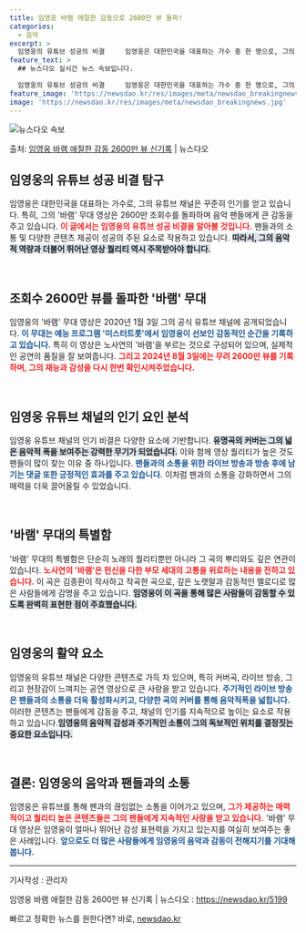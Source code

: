 ```yaml
---
title: 임영웅 바램 애절한 감동으로 2600만 뷰 돌파!
categories:
  - 음악
excerpt: >
  임영웅의 유튜브 성공의 비결     임영웅은 대한민국을 대표하는 가수 중 한 명으로, 그의 유튜브 채널은 긴…
feature_text: >
  ## 뉴스다오 실시간 뉴스 속보입니다.

  임영웅의 유튜브 성공의 비결     임영웅은 대한민국을 대표하는 가수 중 한 명으로, 그의 유튜브 채널은 긴…
feature_image: 'https://newsdao.kr/res/images/meta/newsdao_breakingnews.jpg'
image: 'https://newsdao.kr/res/images/meta/newsdao_breakingnews.jpg'
---
```


![뉴스다오 속보](https://newsdao.kr/res/images/meta/newsdao_breakingnews.jpg)

<p>출처: <a href="https://newsdao.kr/5199" rel="dofollow">임영웅 바램 애절한 감동 2600만 뷰 신기록</a> | 뉴스다오</p>

<h2 data-ke-size="size26">임영웅의 유튜브 성공 비결 탐구</h2>

<p data-ke-size="size16">임영웅은 대한민국을 대표하는 가수로, 그의 유튜브 채널은 꾸준히 인기를 얻고 있습니다. 특히, 그의 '바램' 무대 영상은 2600만 조회수를 돌파하며 음악 팬들에게 큰 감동을 주고 있습니다. <b><span style="color: #ee2323;">이 글에서는 임영웅의 유튜브 성공 비결을 알아볼 것입니다.</span></b> 팬들과의 소통 및 다양한 콘텐츠 제공이 성공의 주된 요소로 작용하고 있습니다. <b><span style="background-color: #21538527;">따라서, 그의 음악적 역량과 더불어 뛰어난 영상 퀄리티 역시 주목받아야 합니다.</span></b> </p>

<p data-ke-size="size16">&nbsp;</p>

<h2 data-ke-size="size26">조회수 2600만 뷰를 돌파한 '바램' 무대</h2>

<p data-ke-size="size16">임영웅의 '바램' 무대 영상은 2020년 1월 3일 그의 공식 유튜브 채널에 공개되었습니다. <b><span style="color: #1a5490;">이 무대는 예능 프로그램 '미스터트롯'에서 임영웅이 선보인 감동적인 순간을 기록하고 있습니다.</span></b> 특히 이 영상은 노사연의 '바램'을 부르는 것으로 구성되어 있으며, 실제적인 공연의 품질을 잘 보여줍니다. <b><span style="color: #ee2323;">그리고 2024년 8월 3일에는 무려 2600만 뷰를 기록하며, 그의 재능과 감성을 다시 한번 확인시켜주었습니다.</span></b>  </p>

<p data-ke-size="size16">&nbsp;</p>

<h2 data-ke-size="size26">임영웅 유튜브 채널의 인기 요인 분석</h2>

<p data-ke-size="size16">임영웅 유튜브 채널의 인기 비결은 다양한 요소에 기반합니다. <b><span style="background-color: #21538527;">유명곡의 커버는 그의 넓은 음악적 폭을 보여주는 강력한 무기가 되었습니다.</span></b> 이와 함께 영상 퀄리티가 높은 것도 팬들이 많이 찾는 이유 중 하나입니다. <b><span style="color: #1a5490;">팬들과의 소통을 위한 라이브 방송과 방송 후에 남기는 댓글 또한 긍정적인 효과를 주고 있습니다.</span></b> 이처럼 팬과의 소통을 강화하면서 그의 매력을 더욱 끌어올릴 수 있었습니다. </p>

<p data-ke-size="size16">&nbsp;</p>

<h2 data-ke-size="size26">'바램' 무대의 특별함</h2>

<p data-ke-size="size16">'바램' 무대의 특별함은 단순히 노래의 퀄리티뿐만 아니라 그 곡의 뿌리와도 깊은 연관이 있습니다. <b><span style="color: #ee2323;">노사연의 '바램'은 헌신을 다한 부모 세대의 고통을 위로하는 내용을 전하고 있습니다.</span></b> 이 곡은 김종환이 작사하고 작곡한 곡으로, 깊은 노랫말과 감동적인 멜로디로 많은 사람들에게 감명을 주고 있습니다. <b><span style="background-color: #21538527;">임영웅이 이 곡을 통해 많은 사람들이 감동할 수 있도록 완벽히 표현한 점이 주효했습니다.</span></b> </p>

<p data-ke-size="size16">&nbsp;</p>

<h2 data-ke-size="size26">임영웅의 활약 요소</h2>

<p data-ke-size="size16">임영웅의 유튜브 채널은 다양한 콘텐츠로 가득 차 있으며, 특히 커버곡, 라이브 방송, 그리고 현장감이 느껴지는 공연 영상으로 큰 사랑을 받고 있습니다. <b><span style="color: #1a5490;">주기적인 라이브 방송은 팬들과의 소통을 더욱 활성화시키고, 다양한 곡의 커버를 통해 음악적폭을 넓힙니다.</span></b> 이러한 콘텐츠는 팬들에게 감동을 주고, 채널의 인기를 지속적으로 높이는 요소로 작용하고 있습니다.<b><span style="background-color: #21538527;">임영웅의 음악적 감성과 주기적인 소통이 그의 독보적인 위치를 결정짓는 중요한 요소입니다.</span></b> </p>

<p data-ke-size="size16">&nbsp;</p>

<h2 data-ke-size="size26">결론: 임영웅의 음악과 팬들과의 소통</h2>

<p data-ke-size="size16">임영웅은 유튜브를 통해 팬과의 끊임없는 소통을 이어가고 있으며, <b><span style="color: #ee2323;">그가 제공하는 매력적이고 퀄리티 높은 콘텐츠들은 그의 팬들에게 지속적인 사랑을 받고 있습니다.</span></b> '바램' 무대 영상은 임영웅이 얼마나 뛰어난 감성 표현력을 가지고 있는지를 여실히 보여주는 좋은 사례입니다. <b><span style="color: #1a5490;">앞으로도 더 많은 사람들에게 임영웅의 음악과 감동이 전해지기를 기대해 봅니다. </span></b></p>

<hr>

<p data-ke-size="size16">기사작성 : 관리자</p>
<p data-ke-size="size16">임영웅 바램 애절한 감동 2600만 뷰 신기록 | 뉴스다오  : <a href="https://newsdao.kr/5199">https://newsdao.kr/5199</a></p> 

빠르고 정확한 뉴스를 원한다면? 바로, <a href="https://newsdao.kr" rel="dofollow">newsdao.kr</a>


